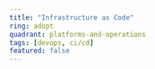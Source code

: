 ```yaml
---
title: "Infrastructure as Code"
ring: adopt
quadrant: platforms-and-operations
tags: [devops, ci/cd]
featured: false
---
```

